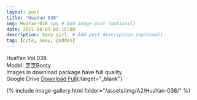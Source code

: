 ```yaml
---
layout: post
title: "HuaYan 038"
img: HuaYan-038.jpg # Add image post (optional)
date: 2021-08-03 08:15:00
description: Sexy girl. # Add post description (optional)
tag: [cute, sexy, goddes]
---
```

HuaYan Vol.038  
Model: 芝芝Booty  
Images in download package have full quality                    
Google Drive [Download Full](http://gestyy.com/eoFKjj){:target="_blank"}

{% include image-gallery.html folder="/assets/img/A2/HuaYan-038/" %}
